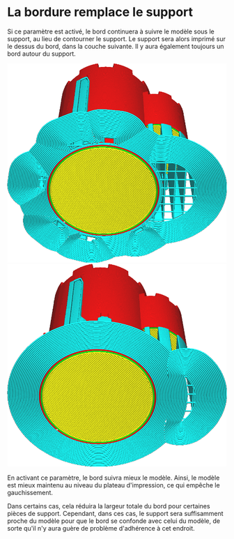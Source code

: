 La bordure remplace le support
====
Si ce paramètre est activé, le bord continuera à suivre le modèle sous le support, au lieu de contourner le support. Le support sera alors imprimé sur le dessus du bord, dans la couche suivante. Il y aura également toujours un bord autour du support.

![Désactivé, le bord fait le tour du support](../../../articles/images/brim_replaces_support_disabled.png)
![Activé, le rebord passe sous le support](../../../articles/images/brim_replaces_support_enabled.png)

En activant ce paramètre, le bord suivra mieux le modèle. Ainsi, le modèle est mieux maintenu au niveau du plateau d'impression, ce qui empêche le gauchissement.

Dans certains cas, cela réduira la largeur totale du bord pour certaines pièces de support. Cependant, dans ces cas, le support sera suffisamment proche du modèle pour que le bord se confonde avec celui du modèle, de sorte qu'il n'y aura guère de problème d'adhérence à cet endroit.
